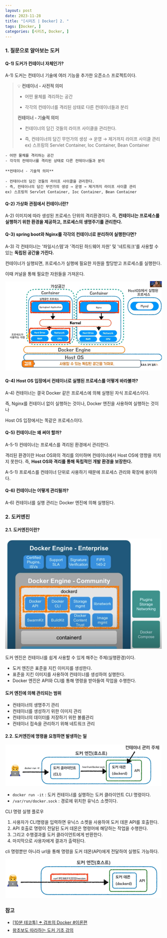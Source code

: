 ```yaml
---
layout: post
date: 2023-11-28
title: "[시리즈 | Docker] 2. "
tags: [Docker, ]
categories: [시리즈, Docker, ]
---
```




### 1. 질문으로 알아보는 도커



#### Q-1) 도커가 컨테이너 자체인가?


A-1) 도커는 컨테이너 기술에 여러 기능을 추가한 오픈소스 프로젝트이다.


> 💡 **컨테이너 - 사전적 의미**  
> - 어떤 물체를 격리하는 공간  
>   
> - 각각의 컨테이너를 격리된 상태로 다른 컨테이너들과 분리  
>   
> **컨테이너 - 기술적 의미**  
>   
> - 컨테이너의 담긴 것들의 라이프 사이클을 관리한다.  
>   
> - 즉, 컨테이너의 담긴 무언가의 생성 → 운영 → 제거까지 라이프 사이클 관리  
> ex) 스프링의 Servlet Container, Ioc Container, Bean Container

	- 어떤 물체를 격리하는 공간
	- 각각의 컨테이너를 격리된 상태로 다른 컨테이너들과 분리

	**컨테이너 - 기술적 의미**

	- 컨테이너의 담긴 것들의 라이프 사이클을 관리한다.
	- 즉, 컨테이너의 담긴 무언가의 생성 → 운영 → 제거까지 라이프 사이클 관리
	ex) 스프링의 Servlet Container, Ioc Container, Bean Container


#### Q-2) 가상화 관점에서 컨테이너란?


A-2) 이미지에 따라 생성된 프로세스 단위의 격리환경이다.
즉, **컨테이너는 프로세스를 실행하기 위한 환경을 제공하고, 프로세스의 생명주기를 관리한다.**



#### Q-3) spring boot와 Nginx를 각각의 컨테이너로 분리하여 실행한다면?


A-3) 각 컨테이너는 '파일시스템'과 '격리된 하드웨어 자원' 및 '네트워크'를 사용할 수 있는 **독립된 공간을 가진다.**


컨테이너가 실행되면, 프로세스가 실행에 필요한 자원을 할당받고 프로세스를 실행한다.


이때 커널을 통해 필요한 자원들을 가져온다.


![0](/assets/img/2023-11-28-[시리즈-|-Docker]-2.-.md/0.png)



#### Q-4) Host OS 입장에서 컨테이너로 실행된 프로세스를 어떻게 바라볼까?


A-4) 컨테이너는 결국 Docker 같은 프로세스에 의해 실행된 자식 프로세스이다.


즉, Nginx를 컨테이너 없이 실행하는 것이나, Docker 엔진을 사용하여 실행하는 것이나


Host OS 입장에서는 똑같은 프로세스이다.



#### Q-5) 컨테이너는 왜 써야 할까?


A-5-1) 컨테이너는 프로세스를 격리된 환경에서 관리한다.


격리된 환경이란 Host OS와의 격리를 의미하며 컨테이너에서 Host OS에 영향을 끼치지 못한다.
즉, **Host OS와 격리를 통해 독립적인 개발 환경을 보장한다.**


A-5-1) 프로세스를 컨테이너 단위로 사용하기 때문에 프로세스 관리와 확장에 용이하다.



#### Q-6) 컨테이너는 어떻게 관리될까?


A-6) 컨테이너를 실행 관리는 Docker 엔진에 의해 실행된다.



### 2. 도커엔진



#### 2.1. 도커엔진이란?


![1](/assets/img/2023-11-28-[시리즈-|-Docker]-2.-.md/1.png)


도커 엔진은 컨테이너를 쉽게 사용할 수 있게 해주는 주체(실행환경)이다.

- 도커 엔진은 표준을 지킨 이미지를 생성한다.
- 표준을 지킨 이미지를 사용하여 컨테이너를 생성하여 실행한다.
- Docker 엔진은 API와 CLI를 통해 명령을 받아들여 작업을 수행한다.


#### 도커 엔진에 의해 관리되는 범위

- 컨테이너의 생명주기 관리
- 컨테이너를 생성하기 위한 이미지 관리
- 컨테이너의 데이터를 저장하기 위한 볼륨관리
- 컨테이너 접속을 관리하기 위해 네트워크 관리


#### 2.2. 도커엔진에 명령을 요청하면 발생하는 일


![2](/assets/img/2023-11-28-[시리즈-|-Docker]-2.-.md/2.png)

- `docker run -it` : 도커 컨테이너를 실행하는 도커 클라이언트 CLI 명령이다.
- `/var/run/docker.sock` : 경로에 위치한 유닉스 소켓이다.

CLI 명령 실행 플로우

1. 사용자가 CLI명령을 입력하면 유닉스 소켓을 사용하여 도커 데몬 API를 호출한다.
2. API 호출로 명령이 전달된 도커 데몬은 명령어에 해당하는 작업을 수행한다.
3. 그리고 수행결과를 도커 클라이언트에게 반환한다.
4. 마지막으로 사용자에게 결과가 출력된다.

cli 명령뿐만 아니라 url을 통해 명령을 도커 데몬(API)에게 전달하여 실행도 가능하다.


![3](/assets/img/2023-11-28-[시리즈-|-Docker]-2.-.md/3.png)



### 참고

- [[10분 테코톡] ☂️ 검프의 Docker #이론편](https://www.youtube.com/watch?v=IiNI6XAYtrs)
- [왕초보도 따라하는 도커 기초 강의](https://www.notion.so/b67ed727aea4467cbc3226bb0c8e8336)
